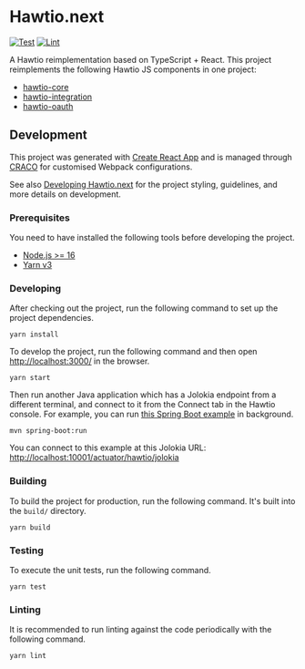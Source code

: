 # Hawtio.next

[![Test](https://github.com/hawtio/hawtio-next/actions/workflows/test.yml/badge.svg)](https://github.com/hawtio/hawtio-next/actions/workflows/test.yml)
[![Lint](https://github.com/hawtio/hawtio-next/actions/workflows/lint.yml/badge.svg)](https://github.com/hawtio/hawtio-next/actions/workflows/lint.yml)

A Hawtio reimplementation based on TypeScript + React.
This project reimplements the following Hawtio JS components in one project:

- [hawtio-core](https://github.com/hawtio/hawtio-core)
- [hawtio-integration](https://github.com/hawtio/hawtio-integration)
- [hawtio-oauth](https://github.com/hawtio/hawtio-oauth)

## Development

This project was generated with [Create React App](https://create-react-app.dev/) and is managed through [CRACO](https://craco.js.org/) for customised Webpack configurations.

See also [Developing Hawtio.next](.docs/developing.md) for the project styling, guidelines, and more details on development.

### Prerequisites

You need to have installed the following tools before developing the project.

- [Node.js >= 16](https://nodejs.org/en/)
- [Yarn v3](https://yarnpkg.com/getting-started/install)

### Developing

After checking out the project, run the following command to set up the project dependencies.

```console
yarn install
```

To develop the project, run the following command and then open <http://localhost:3000/> in the browser.

```console
yarn start
```

Then run another Java application which has a Jolokia endpoint from a different terminal, and connect to it from the Connect tab in the Hawtio console. For example, you can run [this Spring Boot example](https://github.com/hawtio/hawtio/tree/main/examples/springboot) in background.

```console
mvn spring-boot:run
```

You can connect to this example at this Jolokia URL: <http://localhost:10001/actuator/hawtio/jolokia>

### Building

To build the project for production, run the following command. It's built into the `build/` directory.

```console
yarn build
```

### Testing

To execute the unit tests, run the following command.

```console
yarn test
```

### Linting

It is recommended to run linting against the code periodically with the following command.

```console
yarn lint
```
